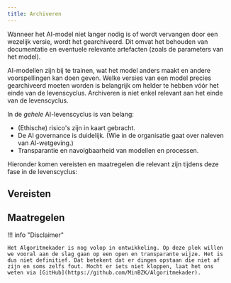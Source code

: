 ```yaml
--- 
title: Archiveren
---
```


Wanneer het AI-model niet langer nodig is of wordt vervangen door een wezelijk versie, wordt het gearchiveerd. Dit omvat het behouden van documentatie en eventuele relevante artefacten (zoals de parameters van het model).

AI-modellen zijn bij te trainen, wat het model anders maakt en andere voorspellingen kan doen geven. Welke versies van een model precies gearchiveerd moeten worden is belangrijk om helder te hebben vóór het einde van de levenscyclus. Archiveren is niet enkel relevant aan het einde van de levenscyclus.

In de _gehele_ AI-levenscyclus is van belang:
- (Ethische) risico's zijn in kaart gebracht.
- De AI governance is duidelijk. (Wie in de organisatie gaat over naleven van AI-wetgeving.)
- Transparantie en navolgbaarheid van modellen en processen.

Hieronder komen vereisten en maatregelen die relevant zijn tijdens deze fase in de levenscyclus:

## Vereisten 

## Maatregelen


<!-- list levenscyclus/archiveren -->

!!! info "Disclaimer"

    Het Algoritmekader is nog volop in ontwikkeling. Op deze plek willen we vooral aan de slag gaan op een open en transparante wijze. Het is dus niet definitief. Dat betekent dat er dingen opstaan die niet af zijn en soms zelfs fout. Mocht er iets niet kloppen, laat het ons weten via [GitHub](https://github.com/MinBZK/Algoritmekader).

